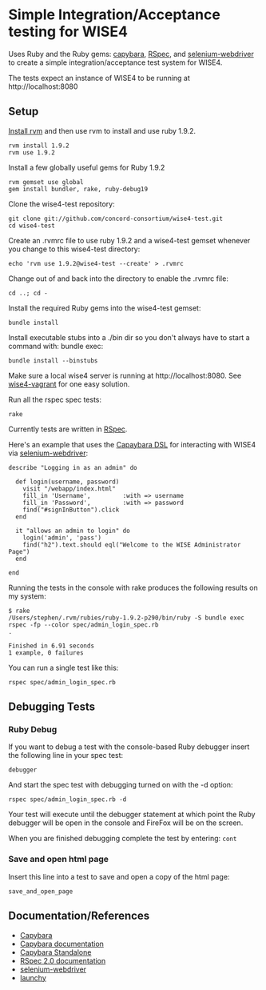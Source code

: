 # Simple Integration/Acceptance testing for WISE4

Uses Ruby and the Ruby gems: [capybara](http://rubydoc.info/github/jnicklas/capybara/master/file/README.rdoc), [RSpec](http://relishapp.com/rspec), and [selenium-webdriver](https://rubygems.org/gems/selenium-webdriver) to create a simple integration/acceptance test system for WISE4.

The tests expect an instance of WISE4 to be running at http://localhost:8080

## Setup

[Install rvm](http://beginrescueend.com/rvm/install/) and then use rvm to install and use ruby 1.9.2.

    rvm install 1.9.2
    rvm use 1.9.2

Install a few globally useful gems for Ruby 1.9.2

    rvm gemset use global
    gem install bundler, rake, ruby-debug19

Clone the wise4-test repository:

    git clone git://github.com/concord-consortium/wise4-test.git
    cd wise4-test

Create an .rvmrc file to use ruby 1.9.2 and a wise4-test gemset whenever you change to this wise4-test directory:

    echo 'rvm use 1.9.2@wise4-test --create' > .rvmrc

Change out of and back into the directory to enable the .rvmrc file:

    cd ..; cd -

Install the required Ruby gems into the wise4-test gemset:

    bundle install

Install executable stubs into a ./bin dir so you don't always have to start a command with: bundle exec:

    bundle install --binstubs
    
Make sure a local wise4 server is running at http://localhost:8080. See [wise4-vagrant](https://github.com/concord-consortium/wise4-vagrant) for one easy solution.

Run all the rspec spec tests:

    rake

Currently tests are written in [RSpec](http://relishapp.com/rspec).

Here's an example that uses the [Capaybara DSL](http://rubydoc.info/github/jnicklas/capybara/master/file/README.rdoc#The_DSL}) for interacting with WISE4 via [selenium-webdriver](https://rubygems.org/gems/selenium-webdriver):

    describe "Logging in as an admin" do

      def login(username, password)
        visit "/webapp/index.html"
        fill_in 'Username',         :with => username
        fill_in 'Password',         :with => password
        find("#signInButton").click
      end

      it "allows an admin to login" do
        login('admin', 'pass')
        find("h2").text.should eql("Welcome to the WISE Administrator Page")
      end

    end

Running the tests in the console with rake produces the following results on my system:

    $ rake
    /Users/stephen/.rvm/rubies/ruby-1.9.2-p290/bin/ruby -S bundle exec rspec -fp --color spec/admin_login_spec.rb
    .

    Finished in 6.91 seconds
    1 example, 0 failures

You can run a single test like this:

    rspec spec/admin_login_spec.rb

## Debugging Tests

### Ruby Debug

If you want to debug a test with the console-based Ruby debugger insert the following line in your spec test:

    debugger

And start the spec test with debugging turned on with the -d option:

    rspec spec/admin_login_spec.rb -d

Your test will execute until the debugger statement at which point the Ruby debugger will be open in the console and FireFox will be on the screen.

When you are finished debugging complete the test by entering: `cont`

### Save and open html page

Insert this line into a test to save and open a copy of the html page:

    save_and_open_page

## Documentation/References

* [Capybara](https://github.com/jnicklas/capybara)
* [Capybara documentation](http://rubydoc.info/github/jnicklas/capybara/master/file/README.rdoc)
* [Capybara Standalone](https://github.com/atmos/capybara-standalone)
* [RSpec 2.0 documentation](http://relishapp.com/rspec)
* [selenium-webdriver](https://rubygems.org/gems/selenium-webdriver)
* [launchy](http://www.copiousfreetime.org/projects/launchy/)